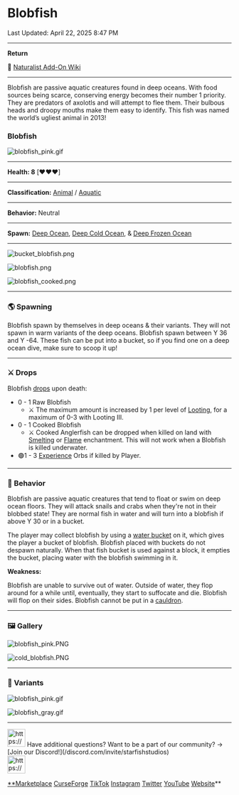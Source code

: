 # Blobfish

Last Updated: April 22, 2025 8:47 PM

---

**Return**

🐻 [Naturalist Add-On Wiki](/www.notion.so/1a7a9a61c3f1800c8e32e893d6e7f430?pvs=21)

---

Blobfish are passive aquatic creatures found in deep oceans. With food sources being scarce, conserving energy becomes their number 1 priority. They are predators of axolotls and will attempt to flee them. Their bulbous heads and droopy mouths make them easy to identify. This fish was named the world’s ugliest animal in 2013!

<aside>

### **Blobfish**

![blobfish_pink.gif](blobfish_pink.gif)

---

**Health: 8** [♥️♥️♥️]

---

**Classification:** [Animal](/minecraft.fandom.com/wiki/Animal) / [Aquatic](/minecraft.fandom.com/wiki/Aquatic)

---

**Behavior:** Neutral

---

**Spawn:** [Deep Ocean](/minecraft.wiki/w/Deep_Ocean), [Deep Cold Ocean](/minecraft.wiki/w/Deep_Cold_Ocean), & [Deep Frozen Ocean](/minecraft.wiki/w/Deep_Frozen_Ocean)

---

![bucket_blobfish.png](bucket_blobfish.png)

![blobfish.png](blobfish.png)

![blobfish_cooked.png](blobfish_cooked.png)

</aside>

---

### 🌎 Spawning

Blobfish spawn by themselves in deep oceans & their variants. They will not spawn in warm variants of the deep oceans. Blobfish spawn between Y 36 and Y -64. These fish can be put into a bucket, so if you find one on a deep ocean dive, make sure to scoop it up!

---

### ⚔️ Drops

Blobfish [drops](/minecraft.fandom.com/wiki/Drops) upon death:

- 0 - 1 Raw Blobfish
    - ⚔️ The maximum amount is increased by 1 per level of [Looting](/minecraft.fandom.com/wiki/Looting), for a maximum of 0-3 with Looting III.
- 0 - 1 Cooked Blobfish
    - ⚔️ Cooked Anglerfish can be dropped when killed on land with [Smelting](/minecraft.fandom.com/wiki/Fire_Aspect) or [Flame](/minecraft.fandom.com/wiki/Flame) enchantment. This will not work when a Blobfish is killed underwater.
- 🟢1 - 3 [Experience](/minecraft.fandom.com/wiki/Experience) Orbs if killed by Player.

---

### 🧠 Behavior

Blobfish are passive aquatic creatures that tend to float or swim on deep ocean floors. They will attack snails and crabs when they're not in their blobbed state! They are normal fish in water and will turn into a blobfish if above Y 30 or in a bucket.

The player may collect blobfish by using a [water bucket](/minecraft.fandom.com/wiki/Water_bucket) on it, which gives the player a bucket of blobfish. Blobfish placed with buckets do not despawn naturally. When that fish bucket is used against a block, it empties the bucket, placing water with the blobfish swimming in it.

**Weakness:**

Blobfish are unable to survive out of water. Outside of water, they flop around for a while until, eventually, they start to suffocate and die. Blobfish will flop on their sides. Blobfish cannot be put in a [cauldron](/minecraft.fandom.com/wiki/Cauldron).

---

### 🖼️ Gallery

![blobfish_pink.PNG](blobfish_pink.png)

![cold_blobfish.PNG](cold_blobfish.png)

---

### 🎨 Variants

![blobfish_pink.gif](blobfish_pink%201.gif)

![blobfish_gray.gif](blobfish_gray.gif)

---

<aside>
<img src="https://www.notion.so/icons/headset_red.svg" alt="https://www.notion.so/icons/headset_red.svg" width="40px" /> Have additional questions? Want to be a part of our community? → [Join our Discord!](/discord.com/invite/starfishstudios)

</aside>

<aside>
<img src="https://www.notion.so/icons/star_red.svg" alt="https://www.notion.so/icons/star_red.svg" width="40px" />

[**Marketplace](/www.minecraft.net/en-us/marketplace/creator?name=Starfish%20Studios)      [CurseForge](/www.curseforge.com/members/starfish_studios/projects)      [TikTok](/www.tiktok.com/@starfishstudios)      [Instagram](/www.instagram.com/starfishstudiosinc/)      [Twitter](/twitter.com/starfishstudios)      [YouTube](/www.youtube.com/@starfishstudios)      [Website](/starfish-studios.com/)**

</aside>
